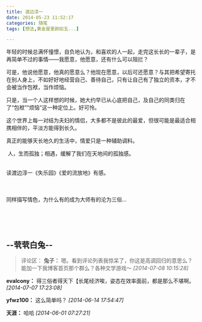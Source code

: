 ```yaml
---
title: 渡边淳一
date: 2014-05-23 11:52:17
categories: 随笔
tags: [想法,黄金屋里颜如玉...]

---
```

年轻的时候总满怀憧憬，自负地认为，和喜欢的人一起，走完这长长的一辈子，是再简单不过的事情——我愿意，他愿意，还有什么可以阻拦？  

可是，他说他愿意，他真的愿意么？他现在愿意，以后可还愿意？与其把希望寄托在别人身上，不如好好地经营自己、善待自己，只有让自己有了独立的资本，才不会被当作包袱，当作烦恼。

只是，当一个人这样想的时候，她大约早已从心底把自己，及自己的同类归在了“包袱”“烦恼”这一种定位上。好可怜。

这个世界上每一对结为夫妇的情侣，大多都不是彼此的最爱，但很可能是最适合相携相伴的，平淡方能得到长久。 

真正的能够天长地久的生活中，情爱只是一种辅助调料。

 人，生而孤独；相遇，缓解了我们在天地间的孤独感。<br /><br />

读渡边淳一《失乐园》《爱的流放地》有感。<br /><br /><br /><br />同样描写情色，为什么有的成为大师有的沦为三俗...<br /><br />

<br /><br />

--茕茕白兔--
---
>评论区：
>**兔子：** 嗯。看到评论列表我惊呆了，你这是高调回归的意思么？能加一下我博客首页那个群么？各种文学游戏～  *[2014-07-08 10:15:28]*
>
**evalcony：** 得三俗者得天下【长尾经济唉，姿态在效率面前，都是那么不堪啊。  *[2014-07-07 17:23:08]*
>
**yfwz100：** 这么简单吗？  *[2014-06-14 17:54:47]*
>
**天涯：** 哈哈  *[2014-06-01 07:27:21]*
>
